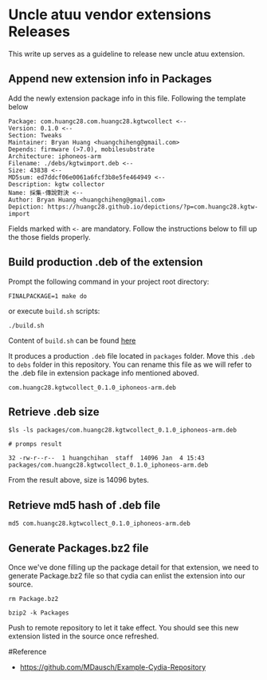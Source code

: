 # Uncle atuu vendor extensions Releases

This write up serves as a guideline to release new uncle atuu extension.

## Append new extension info in Packages

Add the newly extension package info in this file. Following the template below

```
Package: com.huangc28.com.huangc28.kgtwcollect <--
Version: 0.1.0 <--
Section: Tweaks
Maintainer: Bryan Huang <huangchiheng@gmail.com>
Depends: firmware (>7.0), mobilesubstrate
Architecture: iphoneos-arm
Filename: ./debs/kgtwimport.deb <--
Size: 43838 <--
MD5sum: ed7ddcf06e0061a6fcf3b8e5fe464949 <--
Description: kgtw collector
Name: 採集-傳說對決 <--
Author: Bryan Huang <huangchiheng@gmail.com>
Depiction: https://huangc28.github.io/depictions/?p=com.huangc28.kgtw-import
```

Fields marked with `<-` are mandatory. Follow the instructions below to fill up the those fields properly.

## Build production .deb of the extension

Prompt the following command in your project root directory:

```
FINALPACKAGE=1 make do
```

or execute `build.sh` scripts:

```
./build.sh
```

Content of `build.sh` can be found [here](https://gist.github.com/huangc28/4583c1aa6f9f8a7cbfa0414786985d27)

It produces a production `.deb` file located in `packages` folder. Move this `.deb` to `debs` folder in this repository. You can rename this file as we will refer to the .deb file in extension package info mentioned aboved.

```
com.huangc28.kgtwcollect_0.1.0_iphoneos-arm.deb
```

## Retrieve .deb size

```
$ls -ls packages/com.huangc28.kgtwcollect_0.1.0_iphoneos-arm.deb

# promps result

32 -rw-r--r--  1 huangchihan  staff  14096 Jan  4 15:43 packages/com.huangc28.kgtwcollect_0.1.0_iphoneos-arm.deb
```

From the result above, size is 14096 bytes.

## Retrieve md5 hash of .deb file

```
md5 com.huangc28.kgtwcollect_0.1.0_iphoneos-arm.deb

```

## Generate Packages.bz2 file

Once we've done filling up the package detail for that extension, we need to generate Package.bz2 file so that cydia can enlist the extension into our source.


```
rm Package.bz2

bzip2 -k Packages
```

Push to remote repository to let it take effect. You should see this new extension listed in the source once refreshed.

#Reference

- https://github.com/MDausch/Example-Cydia-Repository
